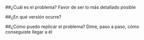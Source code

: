 ##¿Cuál es el problema?
Favor de ser lo más detallado posible

##¿En qué versión ocurre?

##¿Cómo puedo replicar el problema?
Dime, paso a paso, cómo conseguiste llegar a él
